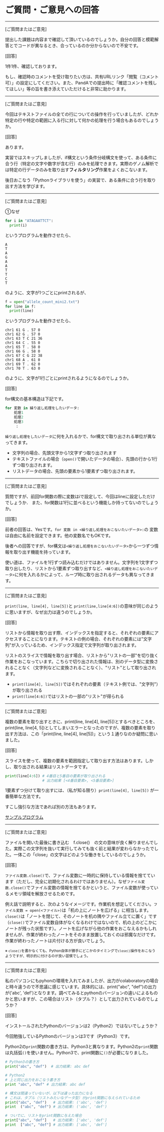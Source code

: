 # ご質問・ご意見への回答
---

[ご質問またはご意見]

提出した課題は内容まで確認して頂いているのでしょうか。自分の回答と模範解答とでコードが異なるとき、合っているのか分からないので不安です。

[回答]

1件1件、確認しております。

もし、確認時のコメントを受け取りたい方は、共有URLリンク「閲覧（コメント可）」の設定にしてください。また、PandAでの提出時に「確認コメントを残してほしい」等の旨を書き添えていただけると非常に助かります。

---

[ご質問またはご意見]

今回はテキストファイルの全ての行についての操作を行っていましたが、どれか特定の行や特定の範囲に入る行に対して何かの処理を行う場合もあるのでしょうか。

[回答]

あります。

実習ではスキップしましたが、if構文という条件分岐構文を使って、ある条件に合う行（特定の文字や数字が含む行）のみを処理できます。実際のゲノム解析では特定の行データのみを取り出す**フィルタリング**作業をよくおこないます。

後日おこなう「Pythonライブラリを使う」の実習で、ある条件に合う行を取り出す方法を学びます。

---

[ご質問またはご意見]

①なぜ

```python
for i in "ATAGAATTCT":
  print(i)
```
というプログラムを動作させたら、
```
A
T
A
G
A
A
T
T
C
T
```
のように、文字が1つごとにprintされるが、

```python
f = open("allele_count_mini2.txt")
for line in f:
  print(line)
```

というプログラムを動作させたら、

```
chr1 61 G . 57 0
chr1 62 G . 57 0
chr1 63 T C 21 36
chr1 64 C . 55 0
chr1 65 T . 58 0
chr1 66 G . 58 0
chr1 67 C G 22 38
chr1 68 A . 61 0
chr1 69 T . 62 0
chr1 70 T . 63 0
```

のように、文字が1行ごとにprintされるようになるのでしょうか。

[回答]

for構文の基本構造は下記です。

```python
for 変数 in 繰り返し処理をしたいデータ:
	処理1
	処理2
	処理3
	 :
```

`繰り返し処理をしたいデータ`に何を入れるかで、for構文で取り出される単位が異なってきます。


- 文字列の場合、先頭文字から1文字ずつ取り出されます
- テキストファイルの場合（`open()`で開いたデータの場合）、先頭の行から1行ずつ取り出されます。
- リストデータの場合、先頭の要素から1要素ずつ取り出されます。

---

[ご質問またはご意見]

質問ですが、前回for関数の際に変数はiで設定して、今回はlineに設定しただけでしょうか．
また、for関数は1行に並べるという機能しか持ってないのでしょうか。

[回答]

前者の回答は、Yesです。`for 変数 in <繰り返し処理をおこないたいデータ>:`の 変数は自由に名前を設定できます。他の変数名でもOKです。

後者への回答ですが、for構文は`<繰り返し処理をおこないたいデータ>`から一つずつ情報を取り出す機能を持っています。

使い道は、ファイルを1行ずつ読み込むだけではありません。文字列を1文字ずつ取り出したり、リストから1要素ずつ取り出すなど、`<繰り返し処理をおこないたいデータ>`に何を入れるかによって、ループ時に取り出されるデータも異なってきます。

---

[ご質問またはご意見]

`print(line, line[4], line[5])`と `print(line,line[4:6])`の意味が同じのように思いますが、なぜ出力は違うのでしょうか。

[回答]

リストから情報を取り出す際、インデックスを指定すると、それぞれの要素にアクセスすることになります。テキストの例の場合、それぞれの要素には"文字列"が入っているため、インデックス指定で文字列が取り出されます。

リストのスライスで情報を取り出す場合、リストから"リストの一部"を切り抜く作業をおこなっています。こちらで切り出された情報は、別のデータ型に変換されることなく（文字列などに変換されることなく）、"リスト"として取り出されます。


- `print(line[4], line[5])`ではそれぞれの要素（テキスト例では、"文字列"）が取り出される
- `print(line[4:6])`ではリストの一部の"リスト"が得られる

---

[ご質問またはご意見]

複数の要素を取り出すときに、print(line, line[4], line[5])とするべきところを、print(line, line[4, 5])としてしまいエラーとなったのですが、複数の要素を取り出す方法は、この「print(line, line[4], line[5])」という１通りなのか疑問に思いました。

[回答]

スライスを使って、複数の要素を範囲指定して取り出す方法はあります。しかし、取り出される結果はリストデータです。

```python
print(line[4:6]) # 4番目と5番目の要素が取り出される
                 # 出力結果 [<4番目要素>, <5番目要素>]
```

1要素ずつ分けて取り出すには、（私が知る限り）`print(line[4], line[5])` が一番簡単な方法です。

すこし強引な方法であれば別の方法もあります。

[サンプルプログラム](https://colab.research.google.com/github/CropEvol/lecture/blob/master/textbook_2020/L03_QA.ipynb)

---

[ご質問またはご意見]

ファイルを開いた最後に書き込む　f.close()　の文の意味が良く解りませんでした。実際この文字列を抜いて実行してみても抜く前と結果が変わらなかったでした。一体この「close」の文字はどのような働きをしているのでしょうか。

[回答]

`ファイル変数.close()`で、ファイル変数に一時的に保持している情報を捨てています（ただし、完全に初期化されるわけではありません）。なぜ`ファイル変数.close()`でファイル変数の情報を捨てるかというと、ファイル変数が使っているメモリ領域を解放させるためです。

例え話で説明すると、次のようなイメージです。作業机を想定してください。`ファイル変数 = open(<ファイル>)`は「机の上にノートを広げる」に相当します。`close()`は「ノートを閉じて、そのノートを机の隅やファイル立てに置く」です（`close()`でファイル変数自体がなくなるわけではないので、机の上のどこかにノートが残った状態です）。ノートを広げながら他の作業をおこなえるかもしれませんが、作業が終わったノートをそのまま放置しておくのは邪魔なだけです。作業が終わったノートは片付ける方が良いでしょう。

<small>※ `close()`を書かなくても、Python自体が勝手にどこかのタイミングで`close()`操作をおこなうようですが、明示的に付けるのが良い習慣でしょう。</small>

---

[ご質問またはご意見]

私のパソコンにもpyhonの環境を入れてみましたが、出力がcolaboratoryの場合と時々違うので不思議に感じています。具体的には、print("abc", "def")の出力が('abc', 'def')となります。調べてみるとpythonのバージョンの違いによるものかと思いますが、この場合はリスト（タプル？）として出力されているのでしょうか？

[回答]

インストールされたPythonのバージョンは2（Python2）ではないでしょうか？

今回勉強しているPythonのバージョンは3です（Python3）です。

Python2の`print`関数の書き方は、Python3と異なります。Python2の`print`関数は丸括弧`()`を使いません。Python3で、print関数に`()`が必要になりました。

```python
# Python3の書き方
print("abc", "def")  # 出力結果: abc def
```

```python
# Python2
# 上と同じ出力をおこなう書き方
print "abc", "def" # 出力結果: abc def

# 構文は間違っていないが、以下は違った出力になる
# これは、タプル（リストみたいなデータ型）がprint関数に与えられているため
print("abc", "def")   # 出力結果: ('abc', 'def')
print  ("abc", "def") # 出力結果: ('abc', 'def')

# ついでに、リストをprint関数に与えた場合
print["abc", "def"]   # 出力結果: ['abc', 'def']
print  ["abc", "def"] # 出力結果: ['abc', 'def']
```
